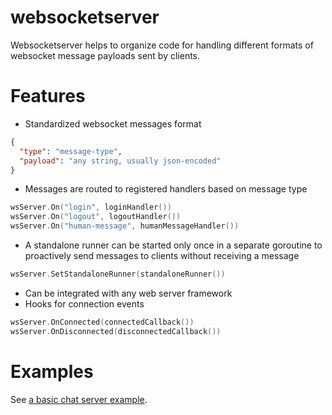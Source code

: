 # websocketserver
Websocketserver helps to organize code for handling different formats of websocket message payloads sent by clients.

# Features
* Standardized websocket messages format
```json
{
  "type": "message-type",
  "payload": "any string, usually json-encoded"
}
```
* Messages are routed to registered handlers based on message type
```go
wsServer.On("login", loginHandler())
wsServer.On("logout", logoutHandler())
wsServer.On("human-message", humanMessageHandler())
```
* A standalone runner can be started only once in a separate goroutine to proactively send messages to clients without receiving a message
```go
wsServer.SetStandaloneRunner(standaloneRunner())
```
* Can be integrated with any web server framework
* Hooks for connection events
```go
wsServer.OnConnected(connectedCallback())
wsServer.OnDisconnected(disconnectedCallback())
```

# Examples
See [a basic chat server example](./examples/chat-server/).
